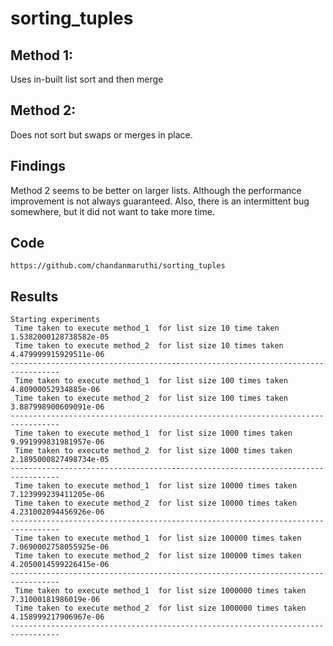 # sorting_tuples

## Method 1: 
Uses in-built list sort and then merge 
## Method 2: 
Does not sort but swaps or merges in place.

## Findings
Method 2 seems to be better on larger lists. Although the performance improvement is not always guaranteed. Also, there is an intermittent bug somewhere, but it did not want to take more time. 

## Code 
``` https://github.com/chandanmaruthi/sorting_tuples ```

## Results
```
Starting experiments
 Time taken to execute method_1  for list size 10 time taken 1.5382000128738582e-05
 Time taken to execute method_2  for list size 10 times taken 4.479999915929511e-06
---------------------------------------------------------------------------------
 Time taken to execute method_1  for list size 100 times taken 4.80900052934885e-06
 Time taken to execute method_2  for list size 100 times taken 3.887998900609091e-06
---------------------------------------------------------------------------------
 Time taken to execute method_1  for list size 1000 times taken 9.991999831981957e-06
 Time taken to execute method_2  for list size 1000 times taken 2.1895000827498734e-05
---------------------------------------------------------------------------------
 Time taken to execute method_1  for list size 10000 times taken 7.123999239411205e-06
 Time taken to execute method_2  for list size 10000 times taken 4.231002094456926e-06
---------------------------------------------------------------------------------
 Time taken to execute method_1  for list size 100000 times taken 7.0690002758055925e-06
 Time taken to execute method_2  for list size 100000 times taken 4.2050014599226415e-06
---------------------------------------------------------------------------------
 Time taken to execute method_1  for list size 1000000 times taken 7.31000181986019e-06
 Time taken to execute method_2  for list size 1000000 times taken 4.158999217906967e-06
---------------------------------------------------------------------------------

```


